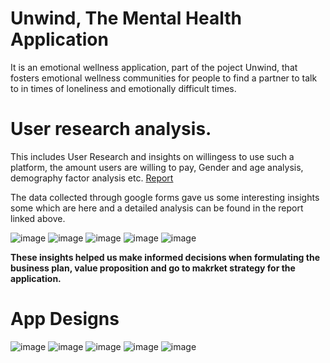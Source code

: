 # Unwind, The Mental Health Application

It is an emotional wellness application, part of the poject Unwind, that fosters emotional wellness communities for people to find a partner to talk to in times of loneliness and emotionally difficult times.

# User research analysis. 
This includes User Research and insights on willingess to use such a platform, the amount users are willing to pay, Gender and age analysis, demography factor analysis etc.
[Report](https://docs.google.com/document/d/1sbSh99--SSCfvNJ1eSq6MfPQF576sD0vKXprL9EcS3E/edit)

The data collected through google forms gave us some interesting insights some which are here and a detailed analysis can be found in the report linked above.

![image](https://user-images.githubusercontent.com/56698924/226925777-591204fa-6d9e-4bd4-9fcb-90b9a2a6af2d.png)
![image](https://user-images.githubusercontent.com/56698924/226924677-9472c03d-a0b0-46a9-b691-fe167bb36150.png)
![image](https://user-images.githubusercontent.com/56698924/226924911-90f073e8-8dbb-4019-b921-cc0e2c025b9e.png)
![image](https://user-images.githubusercontent.com/56698924/226925297-94c09362-7d3e-46ba-9298-7e8b9a688e9c.png)
![image](https://user-images.githubusercontent.com/56698924/226925523-557c482c-48c3-48ec-93b3-34151e79387d.png)

**These insights helped us make informed decisions when formulating the business plan, value proposition and go to makrket strategy for the application.**

# App Designs
![image](https://user-images.githubusercontent.com/56698924/226918010-914ce50f-3254-47a5-843c-be847f86d377.png)
![image](https://user-images.githubusercontent.com/56698924/226923448-c1ca552e-c644-4fcf-956d-f0b371e42e89.png)
![image](https://user-images.githubusercontent.com/56698924/226923578-c46ce7ee-764d-48c7-ad48-213413b35e3f.png)
![image](https://user-images.githubusercontent.com/56698924/226923761-f351f107-0468-41e6-a43c-5a90337cd10a.png)
![image](https://user-images.githubusercontent.com/56698924/226923824-ac649bc7-cb43-4166-b550-55615c083f12.png)

